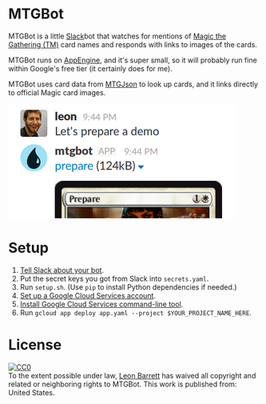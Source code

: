 # MTGBot

MTGBot is a little [Slack][]bot that watches for mentions of [Magic the
Gathering (TM)][MTG] card names and responds with links to images of the cards.

MTGBot runs on [AppEngine][], and it's super small, so it will probably run
fine within Google's free tier (it certainly does for me).

MTGBot uses card data from [MTGJson][] to look up cards, and it links directly
to official Magic card images.

![MTGBot demo image](mtgbot.png)

[Slack]: https://slack.com/
[MTG]: http://magic.wizards.com/
[AppEngine]: https://mtgjson.com://cloud.google.com/appengine/
[MTGJson]: https://mtgjson.com/

# Setup

1. [Tell Slack about your bot](https://api.slack.com/apps/).
2. Put the secret keys you got from Slack into `secrets.yaml`.
3. Run `setup.sh`. (Use `pip` to install Python dependencies if needed.)
4. [Set up a Google Cloud Services account](https://cloud.google.com/).
5. [Install Google Cloud Services command-line tool](https://cloud.google.com/sdk/gcloud/).
6. Run `gcloud app deploy app.yaml --project $YOUR_PROJECT_NAME_HERE`.

# License

<a rel="license"
    href="http://creativecommons.org/publicdomain/zero/1.0/">
  <img src="http://i.creativecommons.org/p/zero/1.0/88x31.png" style="border-style: none;" alt="CC0" />
</a>
<br />
To the extent possible under law,
<a rel="dct:publisher"
    href="https://github.com/leonbarrett/">
  <span property="dct:title">Leon Barrett</span></a>
has waived all copyright and related or neighboring rights to
<span property="dct:title">MTGBot</span>.
This work is published from:
<span property="vcard:Country" datatype="dct:ISO3166"
    content="US" about="https://github.com/leonbarrett/mtgbot">
United States</span>.
